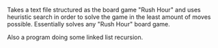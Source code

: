 Takes a text file structured as the board game "Rush Hour" and uses heuristic search in order to solve the game in the least amount of moves possible. Essentially solves any "Rush Hour" board game.

Also a program doing some linked list recursion.

